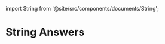 import String from '@site/src/components/documents/String';

# String Answers

<String id="c9c2ecab-98b0-4696-b44a-8fdf79b8daac" />